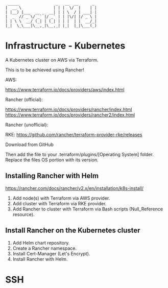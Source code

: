      _____                _   __  __      _ 
    |  __ \              | | |  \/  |    | |
    | |__) |___  __ _  __| | | \  / | ___| |
    |  _  // _ \/ _` |/ _` | | |\/| |/ _ \ |
    | | \ \  __/ (_| | (_| | | |  | |  __/_|
    |_|  \_\___|\__,_|\__,_| |_|  |_|\___(_)
                                         
# Infrastructure - Kubernetes

A Kubernetes cluster on AWS via Terraform.

This is to be achieved using Rancher!

AWS:

https://www.terraform.io/docs/providers/aws/index.html

Rancher (official):

https://www.terraform.io/docs/providers/rancher/index.html
https://www.terraform.io/docs/providers/rancher2/index.html

Rancher (unofficial):

RKE: https://github.com/rancher/terraform-provider-rke/releases

Download from GitHub

Then add the file to your .terraform/plugins/[Operating System] folder.
Replace the files OS portion with its version.

## Installing Rancher with Helm

https://rancher.com/docs/rancher/v2.x/en/installation/k8s-install/

1. Add node(s) with Terraform via AWS provider.
2. Add cluster with Terraform via RKE provider.
3. Add Rancher to cluster with Terraform via Bash scripts (Null_Reference resource).

## Install Rancher on the Kubernetes cluster

1. Add Helm chart repository.
2. Create a Rancher namespace.
3. Install Cert-Manager (Let's Encrypt).
4. Install Rancher with Helm.

# SSH

